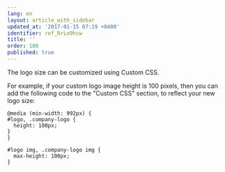 ```yaml
---
lang: en
layout: article_with_sidebar
updated_at: '2017-01-15 07:19 +0400'
identifier: ref_RrLo9hcw
title: ''
order: 100
published: true
---
```

The logo size can be customized using Custom CSS.

For example, if your custom logo image height is 100 pixels, then you can add the following code to the "Custom CSS" section, to reflect your new logo size:

```
@media (min-width: 992px) {
#logo, .company-logo {
  height: 100px;
}
}

#logo img, .company-logo img {
  max-height: 100px;
}
```
